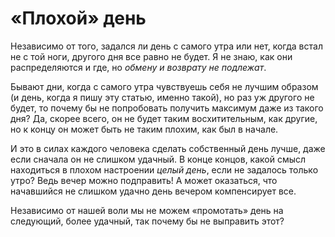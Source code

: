# «Плохой» день

Независимо от того, задался ли день с самого утра или нет, когда встал
не с той ноги, другого дня все равно не будет.  Я не знаю, как они
распределяются и где, но *обмену и возврату не подлежат*.

Бывают дни, когда с самого утра чувствуешь себя не лучшим образом (и
день, когда я пишу эту статью, именно такой), но раз уж другого не
будет, то почему бы не попробовать получить максимум даже из такого
дня?  Да, скорее всего, он не будет таким восхитительным, как другие,
но к концу он может быть не таким плохим, как был в начале.

И это в силах каждого человека сделать собственный день лучше, даже
если сначала он не слишком удачный.  В конце концов, какой смысл
находиться в плохом настроении *целый день*, если не задалось только
утро?  Ведь вечер можно подправить!  А может оказаться, что начавшийся
не слишком удачно день вечером компенсирует все.

Независимо от нашей воли мы не можем «промотать» день на следующий,
более удачный, так почему бы не выправить этот?